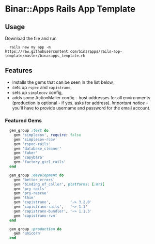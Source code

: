 # Binar::Apps Rails App Template

## Usage

Download the file and run

```
  rails new my_app -m https://raw.githubusercontent.com/binarapps/rails-app-template/master/binarapps_template.rb
```

## Features

* Installs the gems that can be seen in the list below,
* sets up `rspec` and `capistrano`,
* sets up `simplecov` config,
* adds some ActionMailer config - host addresses for all environments (production is optional - if yes, asks for address). _Important notice_ - you'll have to provide username and password for the email account. 

### Featured Gems

``` ruby
  gem_group :test do
    gem 'simplecov', require: false
    gem 'simplecov-rcov'
    gem 'rspec-rails'
    gem 'database_cleaner'
    gem 'faker'
    gem 'capybara'
    gem 'factory_girl_rails'
  end

  gem_group :development do
    gem 'better_errors'
    gem 'binding_of_caller', platforms: [:mri]
    gem 'pry-rails'
    gem 'pry-rescue'
    gem 'thin'
    gem 'capistrano',         '~> 3.2.0'
    gem 'capistrano-rails',   '~> 1.1'
    gem 'capistrano-bundler', '~> 1.1.3'
    gem 'capistrano-rvm'
  end

  gem_group :production do
    gem 'unicorn'
  end
```

